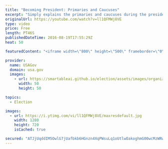 ```yaml
---
title: "Becoming President: Primaries and Caucuses"
excerpt: "Simply explains the primaries and caucuses during the presidential election."
originalUrl: https://youtube.com/watch?v=ll1QFMWj8VE
type: video
price: Free
length: PT46S
publishedDateTime: 2016-08-19T17:55:29Z
heat: 50

featuredContent: "<iframe width=\"800\" height=\"500\" frameborder=\"0\" src=\"https://www.youtube.com/embed/ll1QFMWj8VE\" allow=\"accelerometer; autoplay; encrypted-media; gyroscope; picture-in-picture\" allowfullscreen></iframe>"

provider:
  name: USAGov
  domain: usa.gov
  images:
    - url: https://smartableai.github.io/election/assets/images/organizations/usa.gov-50x50.jpg
      width: 50
      height: 50

topics:
  - Election

images:
  - url: https://i.ytimg.com/vi/ll1QFMWj8VE/maxresdefault.jpg
    width: 1280
    height: 720
    isCached: true

secured: "ATJjUqddIM5OwlG7jUafbkb6HGnzn4XqPWsuLq1oUtlwOakoghmG00wcMzWRw7jR7PjPxNwBB0m1DwfOOsjGKaAL/LHQz3BuYa8U55EFdfMCLKxULEwbS8MzSUn/RU5Hm36398DHrHdqGTw1sAQ1FDnI+6uUyWq2bcM0Qj7s/As3u87mhSDub2WANpBvlcGpf6aldj9FkDeilIT+trLdx3lp5m2oDG75VGmJAF356v5LkxXyeI8vbqC7CrLSTjjKk8KSvzrh/CL510FrgPe6qUk67K6wFIqfWCSxLl/aOtUGFr5VLOxuabtoGV/QgYyUFGsc29up/SlgNyHFOragyjf6QsGwzvxKZw7lc/bToV6GG/lMAl+TGGAw59cWLdjq4ZCjLX147VAu0vpvAQsHfg==;zceSs5UfAnqztfnBVHbKEQ=="
---
```


